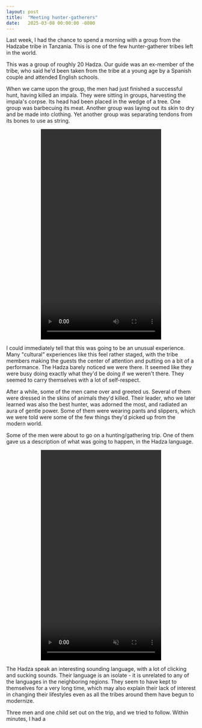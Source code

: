 ```yaml
---
layout: post
title:  "Meeting hunter-gatherers"
date:   2025-03-08 00:00:00 -0800
---
```


Last week, I had the chance to spend a morning with a group from the Hadzabe tribe in Tanzania. This is one of the few  hunter-gatherer tribes left in the world.

<!--more-->

This was a group of roughly 20 Hadza. Our guide was an ex-member of the tribe, who said he'd been taken from the tribe at a young age by a Spanish couple and attended English schools. 

When we came upon the group, the men had just finished a successful hunt, having killed an impala. They were sitting in groups, harvesting the impala's corpse. Its head had been placed in the wedge of a tree. One group was barbecuing its meat. Another group was laying out its skin to dry and be made into clothing. Yet another group was separating tendons from its bones to use as string.

<div style="text-align: center;">
  <video controls width="320" height="560">
    <source src="/assets/group-hadza.mp4" type="video/mp4">
    Your browser does not support the video tag.
  </video>
</div>

I could immediately tell that this was going to be an unusual experience. Many "cultural" experiences like this feel rather staged, with the tribe members making the guests the center of attention and putting on a bit of a performance. The Hadza barely noticed we were there. It seemed like they were busy doing exactly what they'd be doing if we weren't there. They seemed to carry themselves with a lot of self-respect.

After a while, some of the men came over and greeted us. Several of them were dressed in the skins of animals they'd killed. Their leader, who we later learned was also the best hunter, was adorned the most, and radiated an aura of gentle power. Some of them were wearing pants and slippers, which we were told were some of the few things they'd picked up from the modern world.

Some of the men were about to go on a hunting/gathering trip. One of them gave us a description of what was going to happen, in the Hadza language.

<div style="text-align: center;">
  <video controls autoplay muted playsinline width="320" height="560">
    <source src="/assets/speaking-hadza.mp4" type="video/mp4">
    Your browser does not support the video tag.
  </video>
</div>

The Hadza speak an interesting sounding language, with a lot of clicking and sucking sounds. Their language is an isolate - it is unrelated to any of the languages in the neighboring regions. They seem to have kept to themselves for a very long time, which may also explain their lack of interest in changing their lifestyles even as all the tribes around them have begun to modernize.

Three men and one child set out on the trip, and we tried to follow. Within minutes, I had a


